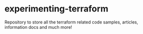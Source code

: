 # experimenting-terraform
Repository to store all the terraform related code samples, articles, information docs and much more!
